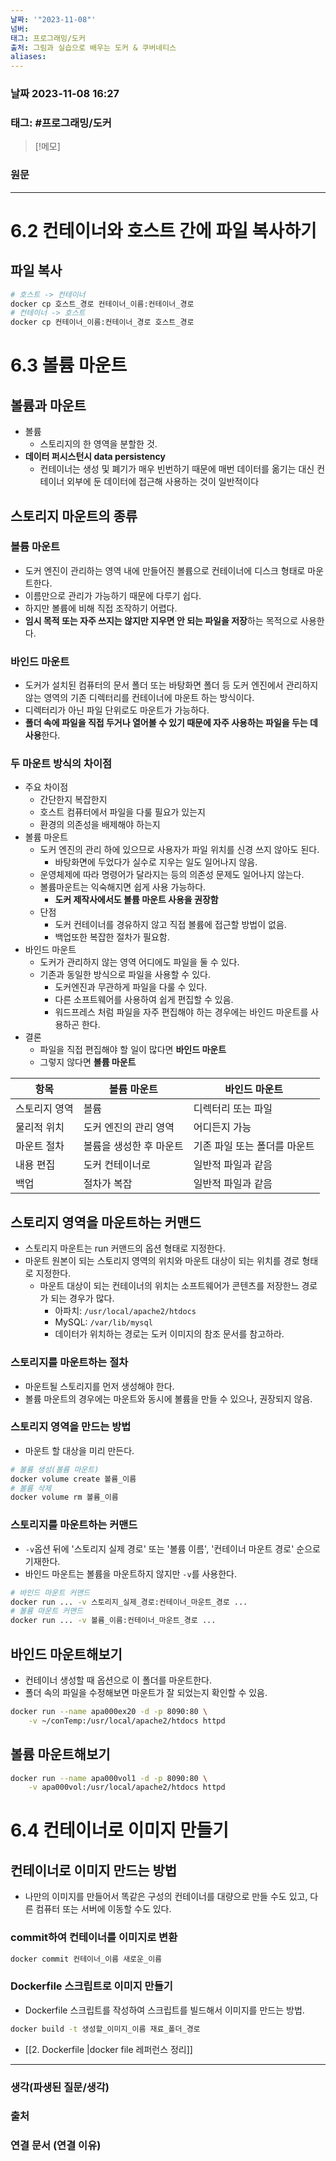 ```yaml
---
날짜: '"2023-11-08"'
넘버: 
태그: 프로그래밍/도커
출처: 그림과 실습으로 배우는 도커 & 쿠버네티스
aliases:
---
```

### 날짜  2023-11-08 16:27

### 태그: #프로그래밍/도커 

>[!메모]
>

### 원문
---
# 6.2 컨테이너와 호스트 간에 파일 복사하기
## 파일 복사
```bash
# 호스트 -> 컨테이너
docker cp 호스트_경로 컨테이너_이름:컨테이너_경로
# 컨테이너 -> 호스트
docker cp 컨테이너_이름:컨테이너_경로 호스트_경로 
```
# 6.3 볼륨 마운트
## 볼륨과 마운트
- 볼륨
	- 스토리지의 한 영역을 분할한 것.
- **데이터 퍼시스턴시 data persistency**
	- 컨테이너는 생성 및 폐기가 매우 빈번하기 때문에 매번 데이터를 옮기는 대신 컨테이너 외부에 둔 데이터에 접근해 사용하는 것이 일반적이다
## 스토리지 마운트의 종류
### 볼륨 마운트
- 도커 엔진이 관리하는 영역 내에 만들어진 볼륨으로 컨테이너에 디스크 형태로 마운트한다.
- 이름만으로 관리가 가능하기 때문에 다루기 쉽다.
- 하지만 볼륨에 비해 직접 조작하기 어렵다.
- **임시 목적 또는 자주 쓰지는 않지만 지우면 안 되는 파일을 저장**하는 목적으로 사용한다.
### 바인드 마운트
- 도커가 설치된 컴퓨터의 문서 폴더 또는 바탕화면 폴더 등 도커 엔진에서 관리하지 않는 영역의 기존 디렉터리를 컨테이너에 마운트 하는 방식이다.
- 디렉터리가 아닌 파일 단위로도 마운트가 가능하다.
- **폴더 속에 파일을 직접 두거나 열어볼 수 있기 때문에 자주 사용하는 파일을 두는 데 사용**한다.
### 두 마운트 방식의 차이점
- 주요 차이점
	- 간단한지 복잡한지
	- 호스트 컴퓨터에서 파일을 다룰 필요가 있는지
	- 환경의 의존성을 배제해야 하는지
- 볼륨 마운트
	- 도커 엔진의 관리 하에 있으므로 사용자가 파일 위치를 신경 쓰지 않아도 된다.
		- 바탕화면에 두었다가 실수로 지우는 일도 일어나지 않음.
	- 운영체제에 따라 명령어가 달라지는 등의 의존성 문제도 일어나지 않는다.
	- 볼륨마운트는 익숙해지면 쉽게 사용 가능하다.
		- **도커 제작사에서도 볼륨 마운트 사용을 권장함**
	- 단점
		- 도커 컨테이너를 경유하지 않고 직접 볼륨에 접근할 방법이 없음.
		- 백업또한 복잡한 절차가 필요함.
- 바인드 마운트
	- 도커가 관리하지 않는 영역 어디에도 파일을 둘 수 있다.
	- 기존과 동일한 방식으로 파일을 사용할 수 있다.
		- 도커엔진과 무관하게 파일을 다룰 수 있다.
		- 다른 소프트웨어를 사용하여 쉽게 편집할 수 있음.
		- 워드프레스 처럼 파일을 자주 편집해야 하는 경우에는 바인드 마운트를 사용하곤 한다.
- 결론
	- 파일을 직접 편집해야 할 일이 많다면 **바인드 마운트**
	- 그렇지 않다면 **볼륨 마운트**

|항목|볼륨 마운트| 바인드 마운트|
|--|--|--|
|스토리지 영역| 볼륨 | 디렉터리 또는 파일|
|물리적 위치 | 도커 엔진의 관리 영역 | 어디든지 가능 |
|마운트 절차 | 볼륨을 생성한 후 마운트 | 기존 파일 또는 폴더를 마운트 | 
|내용 편집 | 도커 컨테이너로 | 일반적 파일과 같음 | 
|백업 | 절차가 복잡 | 일반적 파일과 같음|
## 스토리지 영역을 마운트하는 커맨드
- 스토리지 마운트는 run 커맨드의 옵션 형태로 지정한다.
- 마운트 원본이 되는 스토리지 영역의 위치와 마운트 대상이 되는 위치를 경로 형태로 지정한다.
	- 마운트 대상이 되는 컨테이너의 위치는 소프트웨어가 콘텐츠를 저장한느 경로가 되는 경우가 많다.
		- 아파치: `/usr/local/apache2/htdocs`
		- MySQL: `/var/lib/mysql`
		- 데이터가 위치하는 경로는 도커 이미지의 참조 문서를 참고하라.
### 스토리지를 마운트하는 절차
- 마운트될 스토리지를 먼저 생성해야 한다.
- 볼륨 마운트의 경우에는 마운트와 동시에 볼륨을 만들 수 있으나, 권장되지 않음.
### 스토리지 영역을 만드는 방법
- 마운트 할 대상을 미리 만든다.
```sh
# 볼륨 생성(볼륨 마운트)
docker volume create 볼륨_이름
# 볼륨 삭제
docker volume rm 볼륨_이름
```
### 스토리지를 마운트하는 커맨드
- `-v`옵션 뒤에 '스토리지 실제 경로' 또는 '볼륨 이름', '컨테이너 마운트 경로' 순으로 기재한다.
- 바인드 마운트는 볼륨을 마운트하지 않지만 `-v`를 사용한다.
```bash
# 바인드 마운트 커맨드
docker run ... -v 스토리지_실제_경로:컨테이너_마운트_경로 ...
# 볼륨 마운트 커맨드
docker run ... -v 볼륨_이름:컨테이너_마운트_경로 ...
```
## 바인드 마운트해보기
- 컨테이너 생성할 때 옵션으로 이 폴더를 마운트한다.
- 폴더 속의 파일을 수정해보면 마운트가 잘 되었는지 확인할 수 있음.
```bash
docker run --name apa000ex20 -d -p 8090:80 \
	-v ~/conTemp:/usr/local/apache2/htdocs httpd
```
## 볼륨 마운트해보기
```bash
docker run --name apa000vol1 -d -p 8090:80 \
	-v apa000vol:/usr/local/apache2/htdocs httpd
```
# 6.4 컨테이너로 이미지 만들기
## 컨테이너로 이미지 만드는 방법
- 나만의 이미지를 만들어서 똑같은 구성의 컨테이너를 대량으로 만들 수도 있고, 다른 컴퓨터 또는 서버에 이동할 수도 있다.
### commit하여 컨테이너를 이미지로 변환
```bash
docker commit 컨테이너_이름 새로운_이름
```
### Dockerfile 스크립트로 이미지 만들기
- Dockerfile 스크립트를 작성하여 스크립트를 빌드해서 이미지를 만드는 방법.
```bash
docker build -t 생성할_이미지_이름 재료_폴더_경로
```
- [[2. Dockerfile |docker file 레퍼런스 정리]]




---
### 생각(파생된 질문/생각)

### 출처

### 연결 문서 (연결 이유)
